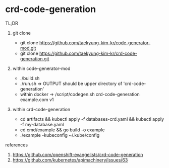 # crd-code-generation

TL;DR

1. git clone
    - git clone https://github.com/taekyung-kim-kr/code-generator-mod.git
    - git clone https://github.com/taekyung-kim-kr/crd-code-generation.git

2. within code-generator-mod
    - ./build.sh
    - ./run.sh => OUTPUT should be upper directory of 'crd-code-generation'
    - within docker -> /script/codegen.sh crd-code-generation example.com v1

3. within crd-code-generation
    - cd artifacts && kubectl apply -f databases-crd.yaml && kubectl apply -f my-database.yaml
    - cd cmd/example && go build -o example
    - ./example -kubeconfig ~/.kube/config

references
1. https://github.com/openshift-evangelists/crd-code-generation
2. https://github.com/kubernetes/apimachinery/issues/63

